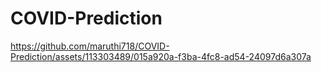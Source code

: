 # COVID-Prediction


https://github.com/maruthi718/COVID-Prediction/assets/113303489/015a920a-f3ba-4fc8-ad54-24097d6a307a

